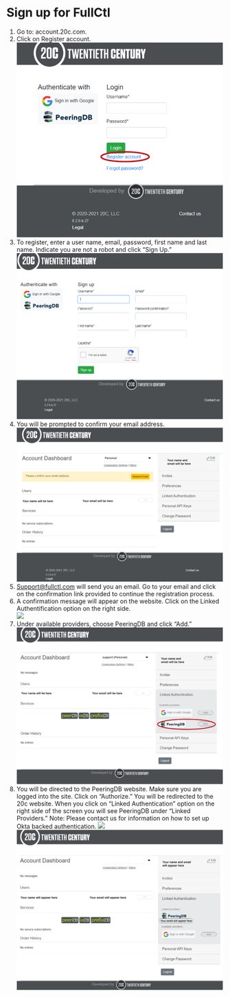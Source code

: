 # Sign up for FullCtl
1. Go to: account.20c.com.
2. Click on Register account.  
![](img/sign-up-for-account-images/step%202%20register%20account.jpg) 
3. To register, enter a user name, email, password, first name and last name. Indicate you are not a robot and click “Sign Up.”  
   ![](img/sign-up-for-account-images/step%203%20fill%20in%20info.jpg)
4. You will be prompted to confirm your email address.  
   ![](img/sign-up-for-account-images/step%204%20confirm%20email%20address.jpg)
5. Support@fullctl.com will send you an email. Go to your email and click on the confirmation link provided to continue the registration process.  
6. A confirmation message will appear on the website. Click on the Linked Authentification option on the right side.   
   ![](/docs/img/sign-up-for-account-images/step%206%20email%20confirmed.jpg)
7. Under available providers, choose PeeringDB and click “Add.”  
   ![](img/sign-up-for-account-images/step%207%20authenticate%20with%20peeringdb.jpg)
8. You will be directed to the PeeringDB website. Make sure you are logged into the site. Click on “Authorize.” You will be redirected to the 20c website. When you click on “Linked Authentication” option on the right side of the screen you will see PeeringDB under “Linked Providers.”  Note: Please contact us for information on how to set up Okta backed authentication.
   ![](img/sign-up-for-account-images/add%peeringdb.png)
   ![](img/sign-up-for-account-images/step%208%20part%202.jpg)